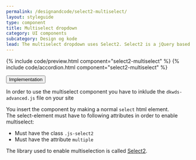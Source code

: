```yaml
---
permalink: /designandcode/select2-multiselect/
layout: styleguide
type: component
title: Multiselect dropdown
category: UI components
subcategory: Design og kode
lead: The multiselect dropdown uses Select2. Select2 is a jQuery based replacement for select boxes. It supports searching, remote data sets, and pagination (infinite scrolling) of results.
---
```


{% include code/preview.html component="select2-multiselect" %}
{% include code/accordion.html component="select2-multiselect" %}
<div class="accordion-bordered">
  <button class="button-unstyled accordion-button"
      aria-expanded="true" aria-controls="accordion-bordered-docs">
   Implementation
  </button>
  <div id="accordion-bordered-docs" aria-hidden="false" class="accordion-content">
    <p>In order to use the multiselect component you have to inklude the <code>dkwds-advanced.js</code> file on your site</p>
    <p>
      You insert the component by making a normal <code>select</code> html element.<br>
      The select-element must have to following attributes in order to enable multiselect:
    </p>
    <ul>
      <li>Must have the class <code>.js-select2</code></li>
      <li>Must have the attribute <code>multiple</code></li>
    </ul>
    <p>The library used to enable multiselection is called <a href="https://select2.org/">Select2</a>.</p>
  </div>
</div>
